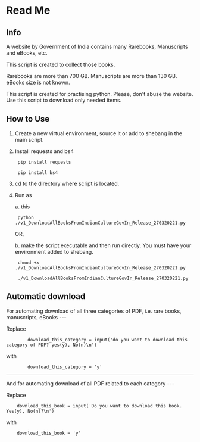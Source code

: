 # Read Me

## Info

A website by Government of India contains many Rarebooks, Manuscripts and eBooks, etc.

This script is created to collect those books.

Rarebooks are more than 700 GB.
Manuscripts are more than 130 GB.
eBooks size is not known.

This script is created for practising python. Please, don't abuse the website. Use this script to download only needed items.


## How to Use

1. Create a new virtual environment, source it or add to shebang in the main script.
2. Install requests and bs4

        pip install requests

        pip install bs4

3. cd to the directory where script is located.
4. Run as

    a. this

        python ./v1_DownloadAllBooksFromIndianCultureGovIn_Release_270320221.py

    OR,

    b. make the script executable and then run directly. You must have your environment added to shebang.

        chmod +x ./v1_DownloadAllBooksFromIndianCultureGovIn_Release_270320221.py

        ./v1_DownloadAllBooksFromIndianCultureGovIn_Release_270320221.py

## Automatic download

For automating download of all three categories of PDF, i.e. rare books, manuscripts, eBooks ---

Replace

            download_this_category = input('do you want to download this category of PDF? yes(y), No(n)\n')

with

            download_this_category = 'y'


------------------

And for automating download of all PDF related to each category ---

Replace

        download_this_book = input('Do you want to download this book. Yes(y), No(n)?\n')

with

        download_this_book = 'y'